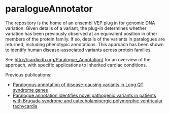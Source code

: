 # paralogueAnnotator

The repository is the home of an ensembl VEP plug in for genomic DNA variation.  Given details of a variant, the plug-in determines whether variation has been previously observed at an equivalent position in other members of the protein family.  If so, details of the variants in paralogues are returned, including phenotypic annotations.  This approach has been shown to identify human disease-associated variants across protein families.

See http://cardiodb.org/Paralogue_Annotation/ for an overview of the approach, with specific applications to inherited cardiac conditions.

Previous publications:  

- [Paralogous annotation of disease-causing variants in Long QT syndrome genes](http://onlinelibrary.wiley.com/doi/10.1002/humu.22114/abstract)  
- [Paralogue annotation identifies novel pathogenic variants in patients with Brugada syndrome and catecholaminergic polymorphic ventricular tachycardia](http://jmg.bmj.com/content/early/2013/10/17/jmedgenet-2013-101917.full)  
